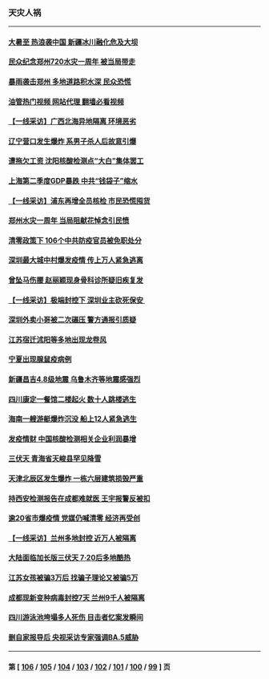 ### 天灾人祸
---
#### [大暑至 热浪袭中国 新疆冰川融化危及大坝](../../pages/ncid280/n13787172.md?07231245) 
#### [民众纪念郑州720水灾一周年 被当局带走](../../pages/ncid280/n13786868.md?07231245) 
#### [暴雨袭击郑州 多地道路积水深 民众恐慌](../../pages/ncid280/n13786968.md?07231245) 
#### [油管热门视频 网站代理 翻墙必看视频](http://209.222.30.114:81/youtube.html?07231245)
#### [【一线采访】广西北海异地隔离  环境恶劣](../../pages/ncid280/n13786876.md?07231245) 
#### [辽宁营口发生爆炸 系男子杀人后故意引爆](../../pages/ncid280/n13786639.md?07231245) 
#### [遭拖欠工资 沈阳核酸检测点“大白”集体罢工](../../pages/ncid280/n13786218.md?07231245) 
#### [上海第二季度GDP暴跌 中共“钱袋子”缩水](../../pages/ncid280/n13786332.md?07231245) 
#### [【一线采访】浦东再增全员核检 市民恐慌囤货](../../pages/ncid280/n13786305.md?07231245) 
#### [郑州水灾一周年 当局阻献花悼念引民愤](../../pages/ncid280/n13786205.md?07231245) 
#### [清零政策下 106个中共防疫官员被免职处分](../../pages/ncid280/n13786097.md?07231245) 
#### [深圳最大城中村爆发疫情 传上万人紧急逃离](../../pages/ncid280/n13785786.md?07231245) 
#### [曾坠马伤腰 赵丽颖现身骨科诊所疑旧疾复发](../../pages/ncid280/n13785579.md?07231245) 
#### [【一线采访】极端封控下 深圳业主砍死保安 ](../../pages/ncid280/n13785313.md?07231245) 
#### [深圳外卖小哥被二次碾压 警方通报引质疑](../../pages/ncid280/n13785234.md?07231245) 
#### [江苏宿迁沭阳等多地出现龙卷风](../../pages/ncid280/n13785196.md?07231245) 
#### [宁夏出现腺鼠疫病例](../../pages/ncid280/n13784903.md?07231245) 
#### [新疆昌吉4.8级地震 乌鲁木齐等地震感强烈](../../pages/ncid280/n13784975.md?07231245) 
#### [四川康定一餐馆二楼起火 数十人跳楼逃生](../../pages/ncid280/n13784392.md?07231245) 
#### [海南一艘游艇爆炸沉没 船上12人紧急逃生](../../pages/ncid280/n13784277.md?07231245) 
#### [发疫情财 中国核酸检测相关企业利润暴增](../../pages/ncid280/n13784124.md?07231245) 
#### [三伏天 青海省天峻县罕见降雪](../../pages/ncid280/n13784180.md?07231245) 
#### [天津北辰区发生爆炸 一栋六层建筑损毁严重](../../pages/ncid280/n13784126.md?07231245) 
#### [持西安检测报告在成都难就医 王宇报警反被扣](../../pages/ncid280/n13784058.md?07231245) 
#### [逾20省市爆疫情 党媒仍喊清零 经济再受创](../../pages/ncid280/n13783787.md?07231245) 
#### [【一线采访】兰州多地封控 近万人被隔离](../../pages/ncid280/n13783548.md?07231245) 
#### [大陆面临加长版三伏天 7·20后多地酷热](../../pages/ncid280/n13783638.md?07231245) 
#### [江苏女孩被骗3万后 找骗子理论又被骗5万](../../pages/ncid280/n13783623.md?07231245) 
#### [成都现新变种病毒封控7天 兰州9千人被隔离](../../pages/ncid280/n13783652.md?07231245) 
#### [四川游泳池垮塌多人死伤 目击者忆案发瞬间](../../pages/ncid280/n13783551.md?07231245) 
#### [删自家报导后 央视采访专家强调BA.5威胁](../../pages/ncid280/n13783426.md?07231245) 

---
#### 第 [ [106](./106.md?07231245) / [105](./105.md?07231245) / [104](./104.md?07231245) / [103](./103.md?07231245) / [102](./102.md?07231245) / [101](./101.md?07231245) / [100](./100.md?07231245) / [99](./99.md?07231245) ] 页

